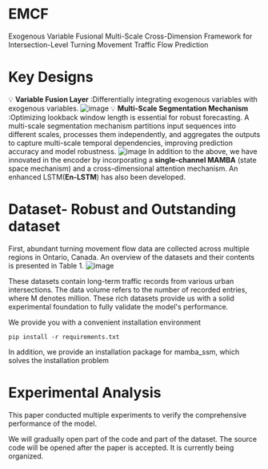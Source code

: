 # **EMCF**
Exogenous Variable Fusional Multi-Scale Cross-Dimension Framework for Intersection-Level Turning Movement Traffic Flow Prediction
# Key Designs
:bulb: **Variable Fusion Layer** :Differentially integrating exogenous variables with exogenous variables.
![image](https://github.com/user-attachments/assets/537b6517-4410-488f-96f6-89c432d42f0f)
:bulb: **Multi-Scale Segmentation Mechanism** :Optimizing lookback window length is essential for robust forecasting.
A multi-scale segmentation mechanism partitions input sequences into different scales, processes them independently, 
and aggregates the outputs to capture multi-scale temporal dependencies, improving prediction accuracy and model robustness.
![image](https://github.com/user-attachments/assets/9f54601e-d04f-4851-be93-f72b869d3b30)
In addition to the above, we have innovated in the encoder by incorporating a **single-channel MAMBA** (state space mechanism) and a cross-dimensional attention mechanism. An enhanced LSTM(**En-LSTM**) has also been developed.
# Dataset- Robust and Outstanding dataset

First, abundant turning movement flow data are collected across multiple regions in Ontario, Canada. An overview of the datasets and their contents is presented in Table 1.
![image](https://github.com/user-attachments/assets/a049ccc3-d59d-4af0-b0ea-67df58bd84ad)

These datasets contain long-term traffic records from various urban intersections. The data volume refers to the number of recorded entries, where M denotes million.
These rich datasets provide us with a solid experimental foundation to fully validate the model's performance.

We provide you with a convenient installation environment

```
pip install -r requirements.txt
```
In addition, we provide an installation package for mamba_ssm, which solves the installation problem

# Experimental Analysis
This paper conducted multiple experiments to verify the comprehensive performance of the model.


We will gradually open part of the code and part of the dataset. The source code will be opened after the paper is accepted. It is currently being organized.
